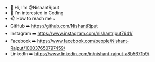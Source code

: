 - 👋 Hi, I’m @NishantRjput
- 👀 I’m interested in Coding
- 📫 How to reach me ⤵️
- GitHub     ➡️ https://github.com/NishantRjput
- Instagram  ➡️ https://www.instagram.com/nishantrjput7641/
- Facebook   ➡️ https://www.facebook.com/people/Nishant-Rajput/100037650797459/
- LinkedIn   ➡️ https://www.linkedin.com/in/nishant-rajput-a8b5671b9/

<!---
NishantRjput/NishantRjput is a ✨ special ✨ repository because its `README.md` (this file) appears on your GitHub profile.
You can click the Preview link to take a look at your changes.
--->
